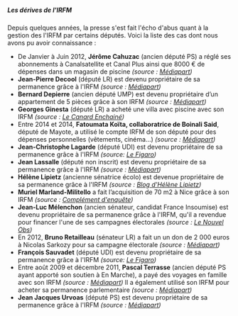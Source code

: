 ##### Les dérives de l'IRFM

Depuis quelques années, la presse s'est fait l'écho d'abus quant à la gestion des l'IRFM par certains députés. Voici la liste des cas dont nous avons pu avoir connaissance :

 - De Janvier à Juin 2012, **Jérôme Cahuzac** (ancien député PS) a réglé ses abonnements à Canalsatellite et Canal Plus ainsi que 8000 € de dépenses dans un magasin de piscine *(source : [Médiapart](https://www.mediapart.fr/journal/france/170913/cahuzac-utilisait-son-compte-de-depute-pour-des-depenses-personnelles?onglet=full))*
 - **Jean-Pierre Decool** (député LR) est devenu propriétaire de sa permanence grâce à l'IRFM *(source : [Médiapart](https://www.mediapart.fr/journal/france/010612/scandale-des-frais-les-deputes-peuvent-aussi-se-construire-un-patrimoine-immob))*
 - **Bernard Depierre** (ancien député UMP) est devenu propriétaire d’un appartement de 5 pièces grâce à son IRFM *(source : [Médiapart](https://www.mediapart.fr/journal/france/010612/scandale-des-frais-les-deputes-peuvent-aussi-se-construire-un-patrimoine-immob))*
 - **Georges Ginesta** (député LR) a acheté une villa avec piscine avec son IRFM *(source : [Le Canard Enchainé](http://www.politique.net/2014071601-saint-raphael-permanence-villa.htm))*
 - Entre 2014 et 2014, **Fatoumata Koïta, collaboratrice de Boinali Said**, député de Mayote, a utilisé le compte IRFM de son député pour des dépenses personnelles (vêtements, cinéma...) *(source : [Médiapart](https://www.mediapart.fr/journal/france/030316/une-elue-proche-de-manuel-valls-est-accusee-dabus-lassemblee?onglet=full))*
 - **Jean-Christophe Lagarde** (député UDI) est devenu propriétaire de sa permanence grâce à l'IRFM *(source: [Le Figaro](http://www.lefigaro.fr/politique/2015/01/27/01002-20150127ARTFIG00414-comment-des-deputes-deviennent-proprietaires-grace-a-leurs-indemnites.php))*
 - **Jean Lassalle** (député non inscrit) est devenu propriétaire de sa permanence grâce à l'IRFM *(source : [Médiapart](https://www.mediapart.fr/journal/france/010612/scandale-des-frais-les-deputes-peuvent-aussi-se-construire-un-patrimoine-immob))*
 - **Hélène Lipietz** (ancienne sénatrice écolo) est devenue propriétaire de sa permanence grâce à l'IRFM *(source : [Blog d'Hélène Lipietz](http://helene.lipietz.net/spip.php?article233))*
 - **Muriel Marland-Militello** a fait l’acquisition de 70 m2 à Nice grâce à son IRFM *(source : [Complément d'enquête](http://www.francetvinfo.fr/replay-magazine/france-2/complement-d-enquete/video-complement-d-enquete-les-elus-une-caste-d-intouchables_720411.html))*
 - **Jean-Luc Mélenchon** (ancien sénateur, candidat France Insoumise) est devenu propriétaire de sa permanence grâce à l'IRFM, qu'il a revendue pour financer l'une de ses campagnes électorales *(source : [Le Nouvel Obs](http://tempsreel.nouvelobs.com/politique/les-off-politiques/20120404.OBS5465/les-deniers-pas-tres-personnels-de-melenchon.html))*
 - En 2012, **Bruno Retailleau** (sénateur LR) a fait un un don de 2 000 euros à Nicolas Sarkozy pour sa campagne électorale *(source : [Médiapart](https://www.mediapart.fr/journal/france/100713/pour-financer-sarkozy-un-senateur-ump-pioche-dans-son-indemnite-de-frais-professionnels))*
 - **François Sauvadet** (député UDI) est devenu propriétaire de sa permanence grâce à l'IRFM *(source: [Le Figaro](http://www.lefigaro.fr/politique/2015/01/27/01002-20150127ARTFIG00414-comment-des-deputes-deviennent-proprietaires-grace-a-leurs-indemnites.php))*
- Entre août 2009 et décembre 2011, **Pascal Terrasse** (ancien député PS ayant apporté son soutien à En Marche), a payé des voyages en famille avec son IRFM *(source : [Médiapart](https://www.mediapart.fr/journal/france/240512/les-vacances-dun-depute-ps-aux-frais-de-lassemblee?onglet=full))*  Il a également utilisé son IRFM pour acheter sa permanence parlementaire *(source : [Médiapart](https://www.mediapart.fr/journal/france/010612/scandale-des-frais-les-deputes-peuvent-aussi-se-construire-un-patrimoine-immob?page_article=2))*
 - **Jean Jacques Urvoas** (député PS) est devenu propriétaire de sa permanence grâce à l'IRFM *(source : [Médiapart](https://www.mediapart.fr/journal/france/010612/scandale-des-frais-les-deputes-peuvent-aussi-se-construire-un-patrimoine-immob))*
